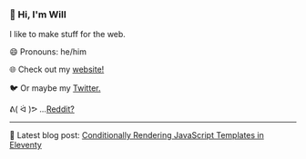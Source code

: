 ### 👋 Hi, I'm Will

 I like to make stuff for the web. 

😄 Pronouns: he/him

🌐 Check out my [website!](https://willmartin.dev)

🐦 Or maybe my [Twitter.](https://twitter.com/willmartindev) 

ᕕ( ᐛ )ᕗ ...[Reddit?](https://www.reddit.com/user/willmartindev)

---

💬 Latest blog post: [Conditionally Rendering JavaScript Templates in Eleventy](https://willmartin.dev/posts/conditional-rendering-eleventy/) 

<!--
**willmartindev/willmartindev** is a ✨ _special_ ✨ repository because its `README.md` (this file) appears on your GitHub profile.

Here are some ideas to get you started:

- 🔭 I’m currently working on ...
- 🌱 I’m currently learning ...
- 👯 I’m looking to collaborate on ...
- 🤔 I’m looking for help with ...
- 💬 Ask me about ...
- 📫 How to reach me: ...
- 😄 Pronouns: ...
- ⚡ Fun fact: ...
-->
